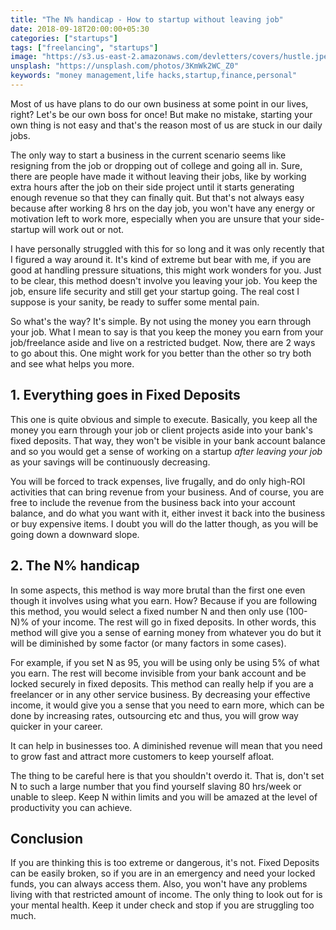 ```yaml
---
title: "The N% handicap - How to startup without leaving job"
date: 2018-09-18T20:00:00+05:30
categories: ["startups"]
tags: ["freelancing", "startups"]
image: "https://s3.us-east-2.amazonaws.com/devletters/covers/hustle.jpeg"
unsplash: "https://unsplash.com/photos/3KmWk2WC_Z0"
keywords: "money management,life hacks,startup,finance,personal"
---
```


Most of us have plans to do our own business at some point in our lives, right? Let's be our own boss for once! But make no mistake, starting your own thing is not easy and that's the reason most of us are stuck in our daily jobs.

The only way to start a business in the current scenario seems like resigning from the job or dropping out of college and going all in. Sure, there are people have made it without leaving their jobs, like by working extra hours after the job on their side project until it starts generating enough revenue so that they can finally quit. But that's not always easy because after working 8 hrs on the day job, you won't have any energy or motivation left to work more, especially when you are unsure that your side-startup will work out or not.

I have personally struggled with this for so long and it was only recently that I figured a way around it. It's kind of extreme but bear with me, if you are good at handling pressure situations, this might work wonders for you. Just to be clear, this method doesn't involve you leaving your job. You keep the job, ensure life security and still get your startup going. The real cost I suppose is your sanity, be ready to suffer some mental pain.

So what's the way? It's simple. By not using the money you earn through your job. What I mean to say is that you keep the money you earn from your job/freelance aside and live on a restricted budget. Now, there are 2 ways to go about this. One might work for you better than the other so try both and see what helps you more.

## 1. Everything goes in Fixed Deposits

This one is quite obvious and simple to execute. Basically, you keep all the money you earn through your job or client projects aside into your bank's fixed deposits. That way, they won't be visible in your bank account balance and so you would get a sense of working on a startup *after leaving your job* as your savings will be continuously decreasing.

You will be forced to track expenses, live frugally, and do only high-ROI activities that can bring revenue from your business. And of course, you are free to include the revenue from the business back into your account balance, and do what you want with it, either invest it back into the business or buy expensive items. I doubt you will do the latter though, as you will be going down a downward slope.

## 2. The N% handicap

In some aspects, this method is way more brutal than the first one even though it involves using what you earn. How? Because if you are following this method, you would select a fixed number N and then only use (100-N)% of your income. The rest will go in fixed deposits. In other words, this method will give you a sense of earning money from whatever you do but it will be diminished by some factor (or many factors in some cases).

For example, if you set N as 95, you will be using only be using 5% of what you earn. The rest will become invisible from your bank account and be locked securely in fixed deposits. This method can really help if you are a freelancer or in any other service business. By decreasing your effective income, it would give you a sense that you need to earn more, which can be done by increasing rates, outsourcing etc and thus, you will grow way quicker in your career.

It can help in businesses too. A diminished revenue will mean that you need to grow fast and attract more customers to keep yourself afloat. 

The thing to be careful here is that you shouldn't overdo it. That is, don't set N to such a large number that you find yourself slaving 80 hrs/week or unable to sleep. Keep N within limits and you will be amazed at the level of productivity you can achieve.

## Conclusion

If you are thinking this is too extreme or dangerous, it's not. Fixed Deposits can be easily broken, so if you are in an emergency and need your locked funds, you can always access them. Also, you won't have any problems living with that restricted amount of income. The only thing to look out for is your mental health. Keep it under check and stop if you are struggling too much.